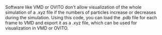 Software like VMD or OVITO don't allow visualization of the whole simulation of a .xyz file if the numbers of particles increase or decreases during the simulation.
Using this code, you can load the .pdb file for each frame to VMD and export it as a .xyz file, which can be used for visualization in VMD or OVITO.
